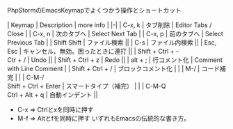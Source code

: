 PhpStormのEmacsKeymapでよくつかう操作とショートカット

| Keymap | Description | more info |
|-|
| C-x, k | タブ削除 | Editor Tabs / Close |
| C-x, n | 次のタブへ | Select Next Tab |
| C-x, p | 前のタブへ | Select Previous Tab |
| Shift Shift | ファイル検索 ||
| C-s | ファイル内検索 ||
| Esc, Esc | キャンセル、無効。困ったときに連打 ||
| Shift + Ctrl + - <br> Ctr + / | Undo ||
| Shift + Ctrl + z | Redo ||
| alt + ; | 行コメント化 | Comment with Line Comment |
| Shift + Ctrl + / | ブロックコメント化 | |
| M-/ | コード補完 | |
| C-M-/ <br> Shift + Ctrl + Enter | スマートタイプ（補完） | |
| C-M-Q <br> Ctrl + Alt + q | 自動インデント ||





* C-x => Ctrlとxを同時に押す
* M-f => Altとfを同時に押す
いずれもEmacsの伝統的な書き方。
